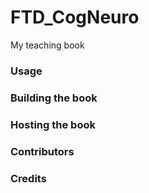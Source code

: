 # FTD_CogNeuro

My teaching book

###  Usage

### Building the book

### Hosting the book

###  Contributors

###  Credits
